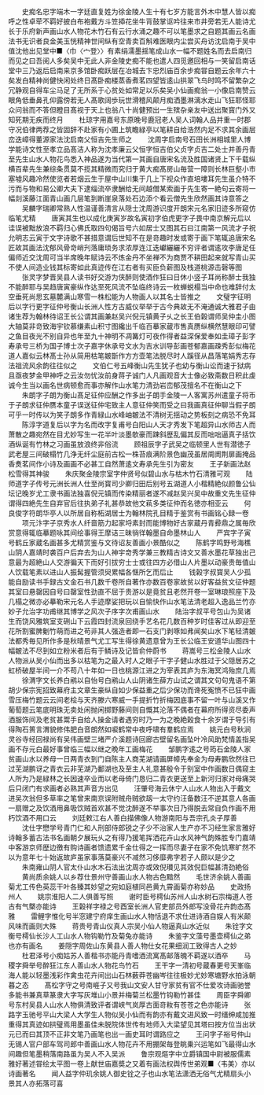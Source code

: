 <!-- { "loadSidebar": true } -->
　　史痴名忠字端木一字廷直复姓为徐金陵人生十有七岁方能言外木中慧人皆以痴呼之性卓荦不羁好披白布袍戴方斗笠揷花坐牛背鼓掌讴吟往来市井旁若无人能诗尤长于乐府新声画山水人物花木竹石有云行水涌之趣不可以笔墨求之自题其画云名画法书无识者良金美玉恍精神世间纵有空青卖百斛难医眼内尘尝买舟访沈启南于吴中值沈他出见堂中■〈巾〈宀登〉〉有素绢濡墨揺笔成山水一幅不题姓名而去启南归而见之曰吾阅人多矣吴中无此人非金陵史痴不能也遣人四觅邀回相与一笑留启南话堂中三乃返后启南来京多馆卧痴跃层在冶城去卞忠烈庙百余步痴甞自题云余年六十矣发白精神尚健快闲处终日髙卧痴楼蒸香煮茗四望皆逺山拱翠飞鸟时鸣不留繁杂之冗静观自得车尘马足了无所系于心贫处如常足以乐矣吴小仙画痴翁一小像启南赞云眼角低垂鼻孔仰露傍若无人髙歌阔歩玩世滑稽风颠月痴洒墨淋漓水走山飞狂耶怪耶众问翁而不答但瞪目髙视于天上也翁八十尚健预出一生殡杂亲友中送出聚寳门外又知死期无疾而终月
　　杜琼字用嘉号东原晚号鹿冠老人吴人词翰人品并重一时郡守况伯律两荐之皆固辞不赴家有小圃上筑瞻緑亭以笔耕自给浩然内足不求其余画层峦迭嶂得董源家法沈启南父恒吉先生师之
　　沈周字启南号石田长洲相城里人博学能诗文性至孝立品髙洁人称为沈孝廉云父恒字恒吉伯父贞字贞吉二处士并善丹青至先生山水人物花鸟悉入神品遂为当代第一其画自唐宋名流及胜国诸贤上下千载纵横百辈先生兼综条贯莫不揽其精微而究归于黄大痴髙房山毎营一障则长林巨壑小市塞墟风趣冷然使览者若烟云生于屋中山川集于几上下视众作直培塿耳先生虽介特不污而与物和易公卿大夫下逮缁流卒隶酬给无间越僧某索画于先生寄一絶句云寄将一幅剡溪藤江面青山画几层笔到断崖泉落处石边添个看云僧先生欣然画其诗意答之
　　吴麟字瑞卿常熟人性温谨善清言从隠士沈周游识度开朗宋元名家旧迹多所窥仿临笔尤精
　　唐寅其生也以成化庚寅岁故名寅初字伯虎更字子畏中南京解元后以诖误被黜放浪不羁归心佛氏取四句偈旨号六如居士又图其石曰江南第一风流才子祝允明志云寅于文字诗歌不甚措意谓后世知不在是竒趣时发或寄于画下笔辄追唐宋名匠故其画法沈郁风骨竒峭刋落庸琐务求浓厚连江迭巘纚纚不穷评者谓逺攻李唐足任偏师近交沈周可当半席晚年赋诗云不炼金丹不坐禅不为商贾不耕田起来就写青山买不使人间造业钱其标寄如此真迹传在江右者有买臣负薪图及栈道桃源击磬等图
　　张灵字梦晋吴县人读书好交游为侠醉则使酒作狂曰日休小竖子耳尚称醉士我独不能醉耶与吴趋唐寅豪纵作达至死风流不坠临终诗云一枚蝉蜕榻当中命也难辞付太空垂死尚思玄墓麓满山寒雪一株松能为人物画人以其名士皆推之
　　文璧字征明后以字行更字征仲号衡山长洲人性方古威仪举举于古今典故无不淹通诚大雅君子由诸生荐为翰林待诏王长公谓其画兼赵吴兴倪元镇黄子乆之长王伯榖谓师吴仲圭小图大轴莫非竒致海宇钦慕缣素山积寸图纔出千临百摹家蔵市售真赝纵横然慧眼印可譬之鱼目夜光不别自异也年至九十神明不凋篝灯可夜作得者益深保爱奉如圭璋子彭字寿承号三桥为国子博士次子嘉字休承号文水为吉水训导彭画苍郁嘉画疎秀彭似梅花道人嘉似云林髙士孙从简用枯笔皴斮作方方壶笔法脱尽时人蹊径从昌落笔娟秀志存法祖流风余韵往往似之
　　文伯仁号五峰衡山先生犹子也幼与衡山讼而速于狱病且亟夜梦金甲神呼之云汝勿忧汝前身蒋子诚门人凡画观音大士像必致斋数日积此虔诚今生当以画名世病顿愈而事亦解作山水笔力清劲岩峦郁茂擅名不在衡山之下
　　朱朗字子朗为衡山髙足征仲应酬之作多出子朗手金陵一人客寓苏州遣童子将币于子朗求征仲赝本童子误送征仲宅致主人意征仲笑而受之曰我画真征仲聊当假子朗可乎一时传以为笑子朗多作青緑山水峰岫皴法不清树无揺动之势板刻之病恐不免耳
　　陈淳字道复后以字为名而改字复甫号白阳山人天才秀发下笔超异山水师古人而萧散之趣宛然在目尤妙写生一花半叶淡墨欹豪而踈斜歴乱偏其反而咄咄逼真子括饮酒纵诞有竹林之习画虽放浪终非俗流
　　顾祖辰字子武吴之临顿里人世有潜徳子武老屋三间破榻竹几浄无纤尘庭前古松一株苔痕满阶景色幽茂虽居阛阓荆扉画掩品香煑茗间作小诗及画画不必甚工自然萧逺文寿承先生引为密友
　　王子新画法赵松雪得其神骏
　　朱庆聚金陵宗室字仲贤号似碧山水与枯木竹石清雅可观
　　陆师道字子传号元洲长洲人仕至尚寳司少卿归田后别号五湖道人小楷精絶似颜鲁公仙坛记晚岁尤工隶书画法独喜倪元镇而传染精丽者遂不减赵吴兴吴中故重文先生征仲谓得四絶先生自弃官后往执弟子礼甚恭故他文萟多类征仲而名徳亦相亚云
　　何良俊字符朗华亭人以所居自称柘湖居士为翰林院孔目精于鉴赏有书画铭心録一卷
　　项元汴字子京秀水人纤啬筋力起家埒素封而能博物好古家蔵丹青彛鼎之属毎欣赏意得辄临摹题咏其间绘事得王摩诘三昧徜徉翰墨自命墨林山人
　　严宾字子寅号鹤丘家蔵名画甚多尤精赏鉴与文待诏友善画小景酷似之
　　陈鹤字鸣野号海樵山阴人嘉靖时袭百户后弃去为山人神宇竒秀学兼三教精古诗文又善水墨花草独出己意最为超絶山人交游徧天下而好引拔穷士士或往四方必借山人片墨以动豪贵毎值山人饮载笔素以进山人振髯握管须臾累幅各惬所乞而后止
　　钱榖字叔寳吴人少孤能自励读书手録古文金石书几数千卷所自著作亦数百卷家故贫以好客益贫文征仲题其室曰悬罄因自号曰罄室性劲直不屈于贵游以是竟贫且老然开卷一室琳琅照座下及几榻之微亦必摹勒宋元名人手迹摩娑把玩以自愉快作山水笔法清老超入逸品兰竹亦妙子允治字功甫继其博学之风次子序字次甫画山水
　　陆治字叔平号包山为吴诸生而饶风雅筑室支硎山下云霞四封流泉回绕手艺名花几数百种岁时佳客过从即迎至花所割蜜脾劖竹萌而进之苟非其人强造者即一石支门剥啄如弗闻矣山水下笔轻清皴法都秀毎见所作多是秋晴景气尤工写生得徐黄遗意曾为王长公临王安道华山图四十幅皴法不尽到如立粉米者后有于鳞诗及记皆俞仲蔚书
　　蒋嵩号三松金陵人山水人物派从吴小仙而出多以枯笔为之最入时人之眼子干字子健山水胜过于父隠居苏之虹桥破屋半间一介不苟八十年如一日也桃源江进之为宰表其庐为东海冥鸿殆庶几焉
　　徐渭字文长养白鹇以自怡号白鹇山人山阴诸生薛方山试之谓其文句句鬼语不第胡少保宗宪招致幕府主文章生豪纵自如少保益重之后少保功而谗死寃愤不已狂中画雪压梅竹题云云间老桧与天齐滕六寒威一手提折竹折梅因底事不留一叶与山溪又作葡萄题云笔底明珠无卖处闲抛闲掷野藤间则自慨其沦落不偶者在幕府所得资尽委声酒服饰间及老贫甚鬻手自给人操金请者遇穷时乃一为之晚絶榖食十余岁谓于导引有得陶石篑言渭貌修伟肥白音朗然如唳鹤常中夜呼啸有羣鹤应焉
　　姚元白号秋涧灵谷寺经回禄尚有吴伟画壁三堵严介溪题诗回廊古壁留名画坠叶冷风助梵情盖指吴画不存元白最好事曾临三幅以继之晩年工画梅花
　　邹鹏字逺之号筠石金陵人家贫画山水以养母一日两青衣到门自陈主人商芜湖请画屏幛先奉金为母寿鹏欣然往已过芜湖鹏讶之青衣云非芜湖乃鄱湖也及至主人礼意甚殷令于别室中作画数日偶窥主人所为乃是緑林之长因速卒业而以老母倚门恳归二青衣更送至上新河归家对母痛哭后只闭门有求画者必熟其声音方出见
　　汪肇号海云休宁人山水人物出入于戴文进吴次翁但多草率之笔曾来南京误附贼舟贼欲刼一太守约汪备数汪不逆其意人各画一扇赠之及饮酒用鼻吸饮贼首欢甚不觉沈醉遂不举事次日乃得脱去常自负作画不用朽饮酒不用口云
　　刘廷敕江右人善白描佛像人物游南阳与吾宗孔炎子厚善
　　沈仕字懋学号青门仁和人刑部侍郎锐之子少不治家人生产亦不习经生家言雅好诗翰多蓄古法书名画朝夕展玩乆之有得乃援笔挥洒花卉山水风神气韵殊胜专门嘉靖中客游京师歴边徼有购诗画者馈遗累千金仕得之一挥而尽妻子在家不免饥寒旷然不以为意年七十始返故庐虽家事落莫豪兴不减然习侈靡弗字若子人颇以是少之
　　朱南雍山阴人官太仆山水木石法出沈周亦或效倪瓉见其效倪巨幅甚清劲絶俗
　　黄尚质余姚人以乡荐仕景州守善画山水人物古色黯然
　　毛世济余姚人善画菊尤工传色英蕊干叶各臻其妙望之宛如庭植同邑黄九霄画菊亦称妙品
　　史政扬州人
　　姚宗淮阳人二人俱善写照
　　谢时臣号樗仙苏州人山水树石宗梅道人苍古有气槩亦能诗
　　王榖祥字禄之号酉室长洲人官吏部员外郎写没骨花卉韵态髙雅
　　雷鲤字惟化号半窓建宁府庠生画山水人物恬退不求仕进诗酒自娱人有米颠风味而画则大殊
　　蒋贵号青山仪真人宗吴小仙人物逼真山水近似
　　朱铨字文衡号樗仙长沙人工山水人物钩勒竹及菊兔亦能诗
　　朱鉴字文藻号墨壶樗仙之弟也亦有画名
　　姜隠字周佐山东黄县人善人物仕女花果细润工致得古人之妙
　　杜君泽号小痴姑苏人善楷书亦能丹青嗜酒流寓髙邮落魄不羁遂以酒卒
　　马稷字舜举号醉狂江东人善山水人物花鸟竹石
　　王干字一清初号蔵春更号天峯临海人能以轻墨浅彩作禽虫花卉间出山石林薮莽苍幽岑往往极妙尤妙寒塘野水拍泳朝暮之态
　　髙松字守之号南崕子又号我山文安人甘守家贫有官不仕爱攻诗画驰誉多能书兼真草篆隶大字写灰堆山小景并梅菊兰松墨竹钩勒竹甚佳
　　周臣字舜卿号东村吴县人山水人物俱清致评者谓峡气岚厚古面竒籹有苍苍之色亦能诗
　　张路字玉驰号平山大梁人大学生人物似吴小仙而有韵亦有戴文进风致一时缙绅咸加推重得其真迹如拱璧焉用墨虽佳未脱院体世传有地师入大梁望见其塔曰按方位当出状元已而曰其顶不正非文笔乃画笔也出一画史耳时谓路应之
　　王问字子裕号仲山无锡人官户部车驾司郎中善画山水人物花卉不用掤架毎登眺乗兴运笔如飞最得山水间趣但笔墨稍落南路虽为吴人不入吴派
　　鲁宗观熰字中立爵镇国中尉被服儒素雅好著述甞绘太平图一卷上献世庙嘉奬之又着有画法权舆传世弟观■〈韦美〉亦以诗画著名
　　闻人益字仲玑余姚人御史铨之子也山水笔法潇洒无俗气尤精扇头小景其人亦拓落可喜
